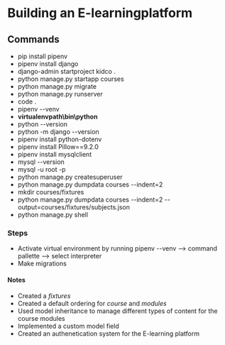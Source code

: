 # Building an E-learningplatform

## Commands
- pip install pipenv
- pipenv install django
- django-admin startproject kidco .
- python manage.py startapp courses
- python manage.py migrate
- python manage.py runserver
- code .
- pipenv --venv
- **virtualenvpath\bin\python**
- python --version
- python -m django --version
- pipenv install python-dotenv
- pipenv install Pillow==9.2.0
- pipenv install mysqlclient
- mysql --version 
- mysql -u root -p
- python manage.py createsuperuser
- python manage.py dumpdata courses --indent=2
- mkdir courses/fixtures
- python manage.py dumpdata courses --indent=2 --output=courses/fixtures/subjects.json
- python manage.py shell

### Steps
- Activate virtual environment by running pipenv --venv --> command pallette --> select interpreter
- Make migrations

#### Notes
- Created a *fixtures*
- Created a default ordering for *course* and *modules*
- Used model inheritance to manage different types of content for the course modules
- Implemented a custom model field
- Created an authenetication system for the E-learning platform